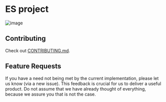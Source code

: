 # ES project

![image](https://user-images.githubusercontent.com/26657147/67778820-8d7bd800-fa42-11e9-8de8-518542eee1ec.png)


## Contributing

Check out [CONTRIBUTING.md](https://github.com/llvieira/GHCli/blob/master/CONTRIBUTING.md).

## Feature Requests

If you have a need not being met by the current implementation, please let us know (via a new issue). This feedback is crucial for us to deliver a useful product. Do not assume that we have already thought of everything, because we assure you that is not the case.
